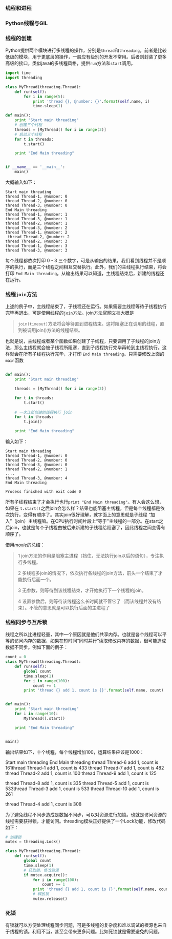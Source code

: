 

### 线程和进程

### Python线程与GIL

### 线程的创建

Python提供两个模块进行多线程的操作，分别是`thread`和`threading`，前者是比较低级的模块，用于更底层的操作，一般应有级别的开发不常用。后者则封装了更多高级的接口，类似java的多线程风格，提供`run`方法和`start`调用。

```python
import time
import threading

class MyThread(threading.Thread):
    def run(self):
        for i in range(5):
            print 'thread {}, @number: {}'.format(self.name, i)
            time.sleep(1)

def main():
    print "Start main threading"
    # 创建三个线程
    threads = [MyThread() for i in range(3)]
    # 启动三个线程
    for t in threads:
        t.start()

    print "End Main threading"


if __name__ == '__main__':
    main()
```

大概输入如下：

```
Start main threading
thread Thread-1, @number: 0
thread Thread-2, @number: 0
thread Thread-3, @number: 0
End Main threading
thread Thread-1, @number: 1
thread Thread-3, @number: 1
thread Thread-2, @number: 1
thread Thread-3, @number: 2
thread Thread-1, @number: 2
 thread Thread-2, @number: 2
thread Thread-2, @number: 3
thread Thread-1, @number: 3
thread Thread-3, @number: 3

```

每个线程都依次打印 0 - 3 三个数字，可是从输出的结果，我们看到线程并不是顺序的执行，而是三个线程之间相互交替执行。此外，我们的主线程执行结束，将会打印 `End Main threading`。从输出结果可以知道，主线程结束后，新建的线程还在运行。


### 线程`join`方法

上述的例子中，主线程结束了，子线程还在运行。如果需要主线程等待子线程执行完毕再退出，可是使用线程的`join`方法。join方法官网文档大概是

> `join(timeout)`方法将会等待直到进程结束。这将阻塞正在调用的线程，直到被调用join()方法的线程结束。

也就是说，主线程或者某个函数如果创建了子线程，只要调用了子线程的join方法，那么主线程就会被子线程所阻塞，直到子线程执行完毕再轮到主线程执行。这样就会在所有子线程执行完毕，才打印 `End Main threading`。只需要修改上面的`main`函数

```python

def main():
    print "Start main threading"

    threads = [MyThread() for i in range(3)]

    for t in threads:
        t.start()
    
    # 一次让新创建的线程执行 join
    for t in threads:
        t.join()

    print "End Main threading"

```

输入如下：

```
Start main threading
thread Thread-1, @number: 0
thread Thread-2, @number: 0
thread Thread-3, @number: 0
thread Thread-2, @number: 1
....
thread Thread-3, @number: 4
End Main threading

Process finished with exit code 0

```

所有子线程结束了才会执行也行`print "End Main threading"`。有人会这么想，如果在 `t.start()`之后join会怎么样？结果也能阻塞主线程，但是每个线程都是依次执行，变得有顺序了。其实join很好理解，就字面上的意思就是子线程 “加入”（join）主线程嘛。在CPU执行时间片段上“等于”主线程的一部分。在start之后join，也就是每个子线程由被后来新建的子线程给阻塞了，因此线程之间变得有顺序了。

借用[_moxie_](http://zipperary.com/2013/07/28/python-thread-join/)的总结：

> 1 join方法的作用是阻塞主进程（挡住，无法执行join以后的语句），专注执行多线程。
>
> 2 多线程多join的情况下，依次执行各线程的join方法，前头一个结束了才能执行后面一个。
>
> 3 无参数，则等待到该线程结束，才开始执行下一个线程的join。
>
> 4 设置参数后，则等待该线程这么长时间就不管它了（而该线程并没有结束）。不管的意思就是可以执行后面的主进程了


### 线程同步与互斥锁

线程之所以比进程轻量，其中一个原因就是他们共享内存。也就是各个线程可以平等的访问内存的数据，如果在短时间“同时并行”读取修改内存的数据，很可能造成数据不同步。例如下面的例子：

```python
count = 0
class MyThread(threading.Thread):
    def run(self):
        global count
        time.sleep(1)
        for i in range(100):
            count += 1
        print 'thread {} add 1, count is {}'.format(self.name, count)


def main():
    print "Start main threading"
    for i in range(10):
        MyThread().start()

    print "End Main threading"


main()
```
输出结果如下，十个线程，每个线程增加100，运算结果应该是1000：

Start main threading
End Main threading
thread Thread-6 add 1, count is 161thread Thread-1 add 1, count is 433
thread Thread-7 add 1, count is 482
thread Thread-2 add 1, count is 100
 thread Thread-9 add 1, count is 125

thread Thread-8 add 1, count is 335
 thread Thread-5 add 1, count is 533thread Thread-3 add 1, count is 533
 thread Thread-10 add 1, count is 261

thread Thread-4 add 1, count is 308

为了避免线程不同步造成是数据不同步，可以对资源进行加锁。也就是访问资源的线程需要获得锁，才能访问。threading模块正好提供了一个Lock功能，修改代码如下：

```python
# 创建锁
mutex = threading.Lock()

class MyThread(threading.Thread):
    def run(self):
        global count
        time.sleep(1)
        # 获取锁，修改资源
        if mutex.acquire():
            for i in range(100):
                count += 1
            print 'thread {} add 1, count is {}'.format(self.name, count)
            # 释放锁
            mutex.release()
```

### 死锁

有锁就可以方便处理线程同步问题，可是多线程的复杂度和难以调试的根源也来自于线程的锁。利用不当，甚至会带来更多问题。比如死锁就是需要避免的问题。




